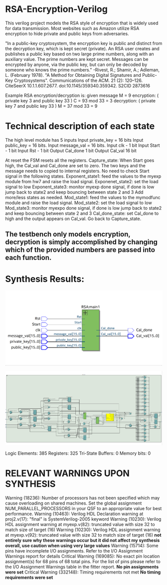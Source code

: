 # RSA-Encryption-Verilog

This verilog project models the RSA style of encryption that is widely used for data transmission. Most websites such as Amazon utilize RSA encryption to hide private and public keys from adversaries. 

"In a public-key cryptosystem, the encryption key is public and distinct from the decryption key, which is kept secret (private). An RSA user creates and publishes a public key based on two large prime numbers, along with an auxiliary value. The prime numbers are kept secret. Messages can be encrypted by anyone, via the public key, but can only be decoded by someone who knows the prime numbers." -Rivest, R.; Shamir, A.; Adleman, L. (February 1978). "A Method for Obtaining Digital Signatures and Public-Key Cryptosystems". Communications of the ACM. 21 (2): 120–126. CiteSeerX 10.1.1.607.2677. doi:10.1145/359340.359342. S2CID 2873616

Example RSA encryption/decryption is:
given message M = 9
encryption: ( private key 3 and public key 33 )
C = 93 mod 33 = 3
decryption: ( private key 7 and public key 33 ) M = 37 mod 33 = 9

# Technical description of each state

The high level module has 5 inputs 
Input private_key = 16 bits
Input public_key = 16 bits. 
Input message_val = 16 bits. 
Input clk - 1 bit
Input Start - 1  bit 
Input Rst - 1 bit 
Output Cal_done 1 bit 
Output Cal_val 16 bit
 
At reset the FSM resets all the registers.
Capture_state: When Start goes high, the Cal_val  and  Cal_done  are  set  to  zero.  The two keys and the message needs to copied to internal registers. No need to check Start signal in the following states.
Exponent_state1: feed the values to the myexp module from hw7 and raise the load signal. 
Exponenet_state2: set the load signal to low
Exponent_state3:	monitor myexp done signal, if done is low jump back to state2 and keep bouncing between state 2 and 3
Add more/less states as  needed.
Mod_state1: feed the values to the mymodfunc module and raise the load signal. 
Mod_state2: set the load signal to low
Mod_state3: monitor myexpo done signal, if done is low jump back to state2 and keep bouncing between state 2 and 3
Cal_done_state: set Cal_done to high and the output appears on Cal_val. Go back to Capture_state.

## The testbench only models encryption, decryption is simply accomplished by changing which of the provided numbers are passed into each function.

# Synthesis Results:

![alt text](https://github.com/anmelus/RSA-Encryption-Verilog/blob/main/quartus1.png)

![alt_text](https://github.com/anmelus/RSA-Encryption-Verilog/blob/main/quartus2.png)

Logic Elements: 385
Registers: 325
Tri-State Buffers: 0
Memory bits: 0

# RELEVANT WARNINGS UPON SYNTHESIS
Warning (18236): Number of processors has not been specified which may cause overloading on shared machines.  Set the global assignment NUM_PARALLEL_PROCESSORS in your QSF to an appropriate value for best performance.
Warning (10463): Verilog HDL Declaration warning at proj2.v(17): "final" is SystemVerilog-2005 keyword
Warning (10230): Verilog HDL assignment warning at myexp.v(82): truncated value with size 32 to match size of target (16)
Warning (10230): Verilog HDL assignment warning at myexp.v(92): truncated value with size 32 to match size of target (16)  **not entirely sure why these warnings occur but it did not affect my synthesis overall, use caution when using very large values**
Warning (15714): Some pins have incomplete I/O assignments. Refer to the I/O Assignment Warnings report for details
Critical Warning (169085): No exact pin location assignment(s) for 68 pins of 68 total pins. For the list of pins please refer to the I/O Assignment Warnings table in the fitter report.             **No pin assignments were set**
Critical Warning (332148): Timing requirements not met     **No timing requirements were set**
